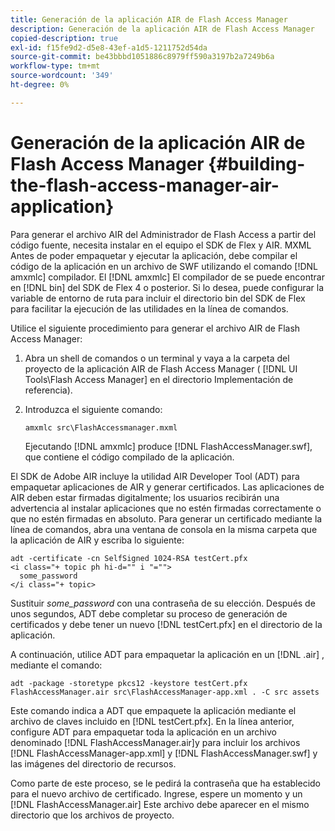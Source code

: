 ```yaml
---
title: Generación de la aplicación AIR de Flash Access Manager
description: Generación de la aplicación AIR de Flash Access Manager
copied-description: true
exl-id: f15fe9d2-d5e8-43ef-a1d5-1211752d54da
source-git-commit: be43bbbd1051886c8979ff590a3197b2a7249b6a
workflow-type: tm+mt
source-wordcount: '349'
ht-degree: 0%

---
```


# Generación de la aplicación AIR de Flash Access Manager {#building-the-flash-access-manager-air-application}

Para generar el archivo AIR del Administrador de Flash Access a partir del código fuente, necesita instalar en el equipo el SDK de Flex y AIR. MXML Antes de poder empaquetar y ejecutar la aplicación, debe compilar el código de la aplicación en un archivo de SWF utilizando el comando [!DNL amxmlc] compilador. El [!DNL amxmlc] El compilador de se puede encontrar en [!DNL bin] del SDK de Flex 4 o posterior. Si lo desea, puede configurar la variable de entorno de ruta para incluir el directorio bin del SDK de Flex para facilitar la ejecución de las utilidades en la línea de comandos.

Utilice el siguiente procedimiento para generar el archivo AIR de Flash Access Manager:

1. Abra un shell de comandos o un terminal y vaya a la carpeta del proyecto de la aplicación AIR de Flash Access Manager ( [!DNL UI Tools\Flash Access Manager] en el directorio Implementación de referencia).
1. Introduzca el siguiente comando:

   ```
   amxmlc src\FlashAccessmanager.mxml
   ```

   Ejecutando [!DNL amxmlc] produce [!DNL FlashAccessManager.swf], que contiene el código compilado de la aplicación.

El SDK de Adobe AIR incluye la utilidad AIR Developer Tool (ADT) para empaquetar aplicaciones de AIR y generar certificados. Las aplicaciones de AIR deben estar firmadas digitalmente; los usuarios recibirán una advertencia al instalar aplicaciones que no estén firmadas correctamente o que no estén firmadas en absoluto. Para generar un certificado mediante la línea de comandos, abra una ventana de consola en la misma carpeta que la aplicación de AIR y escriba lo siguiente:

```
adt -certificate -cn SelfSigned 1024-RSA testCert.pfx  
<i class="+ topic ph hi-d="" i "="">
  some_password 
</i class="+ topic>
```

Sustituir *some_password* con una contraseña de su elección. Después de unos segundos, ADT debe completar su proceso de generación de certificados y debe tener un nuevo [!DNL testCert.pfx] en el directorio de la aplicación.

A continuación, utilice ADT para empaquetar la aplicación en un [!DNL .air] , mediante el comando:

```
adt -package -storetype pkcs12 -keystore testCert.pfx FlashAccessManager.air src\FlashAccessManager-app.xml . -C src assets
```

Este comando indica a ADT que empaquete la aplicación mediante el archivo de claves incluido en [!DNL testCert.pfx]. En la línea anterior, configure ADT para empaquetar toda la aplicación en un archivo denominado [!DNL FlashAccessManager.air]y para incluir los archivos [!DNL FlashAccessManager-app.xml] y [!DNL FlashAccessManager.swf] y las imágenes del directorio de recursos.

Como parte de este proceso, se le pedirá la contraseña que ha establecido para el nuevo archivo de certificado. Ingrese, espere un momento y un [!DNL FlashAccessManager.air] Este archivo debe aparecer en el mismo directorio que los archivos de proyecto.
